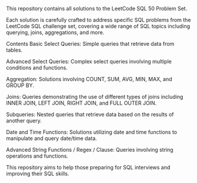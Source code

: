 This repository contains all solutions to the LeetCode SQL 50 Problem Set.

Each solution is carefully crafted to address specific SQL problems from the LeetCode SQL challenge set, covering a wide range of SQL topics including querying, joins, aggregations, and more.

Contents
Basic Select Queries: Simple queries that retrieve data from tables.

Advanced Select Queries: Complex select queries involving multiple conditions and functions.

Aggregation: Solutions involving COUNT, SUM, AVG, MIN, MAX, and GROUP BY.

Joins: Queries demonstrating the use of different types of joins including INNER JOIN, LEFT JOIN, RIGHT JOIN, and FULL OUTER JOIN.

Subqueries: Nested queries that retrieve data based on the results of another query.

Date and Time Functions: Solutions utilizing date and time functions to manipulate and query date/time data.

Advanced String Functions / Regex / Clause: Queries involving string operations and functions.


This repository aims to help those preparing for SQL interviews and improving their SQL skills.
